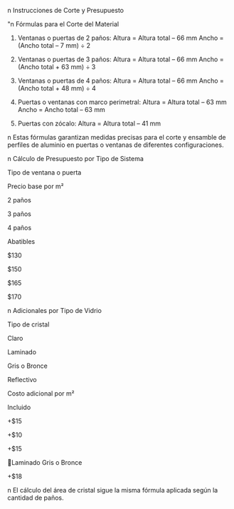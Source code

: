 n Instrucciones de Corte y Presupuesto

"n Fórmulas para el Corte del Material

1. Ventanas o puertas de 2 paños:
Altura = Altura total – 66 mm
Ancho = (Ancho total – 7 mm) ÷ 2

2. Ventanas o puertas de 3 paños:
Altura = Altura total – 66 mm
Ancho = (Ancho total + 63 mm) ÷ 3

3. Ventanas o puertas de 4 paños:
Altura = Altura total – 66 mm
Ancho = (Ancho total + 48 mm) ÷ 4

4. Puertas o ventanas con marco perimetral:
Altura = Altura total – 63 mm
Ancho = Ancho total – 63 mm

5. Puertas con zócalo:
Altura = Altura total – 41 mm

n Estas fórmulas garantizan medidas precisas para el corte y ensamble de perfiles de aluminio en
puertas o ventanas de diferentes configuraciones.

n Cálculo de Presupuesto por Tipo de Sistema

Tipo de ventana o puerta

Precio base por m²

2 paños

3 paños

4 paños

Abatibles

$130

$150

$165

$170

n Adicionales por Tipo de Vidrio

Tipo de cristal

Claro

Laminado

Gris o Bronce

Reflectivo

Costo adicional por m²

Incluido

+$15

+$10

+$15

Laminado Gris o Bronce

+$18

n El cálculo del área de cristal sigue la misma fórmula aplicada según la cantidad de paños.

